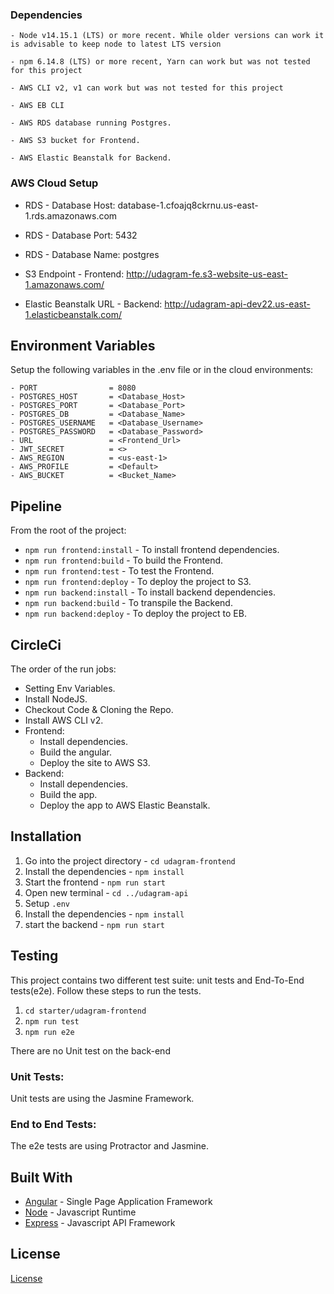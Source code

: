 
### Dependencies

```
- Node v14.15.1 (LTS) or more recent. While older versions can work it is advisable to keep node to latest LTS version

- npm 6.14.8 (LTS) or more recent, Yarn can work but was not tested for this project

- AWS CLI v2, v1 can work but was not tested for this project

- AWS EB CLI

- AWS RDS database running Postgres.

- AWS S3 bucket for Frontend.

- AWS Elastic Beanstalk for Backend.

```

### AWS Cloud Setup

- RDS - Database Host: database-1.cfoajq8ckrnu.us-east-1.rds.amazonaws.com
- RDS - Database Port: 5432
- RDS - Database Name: postgres

- S3 Endpoint - Frontend: http://udagram-fe.s3-website-us-east-1.amazonaws.com/

- Elastic Beanstalk URL - Backend: http://udagram-api-dev22.us-east-1.elasticbeanstalk.com/

## Environment Variables

Setup the following variables in the .env file or in the cloud environments:
```
- PORT                = 8080
- POSTGRES_HOST       = <Database_Host>
- POSTGRES_PORT       = <Database_Port>
- POSTGRES_DB         = <Database_Name>
- POSTGRES_USERNAME   = <Database_Username>
- POSTGRES_PASSWORD   = <Database_Password>
- URL                 = <Frontend_Url>
- JWT_SECRET          = <>
- AWS_REGION          = <us-east-1>
- AWS_PROFILE         = <Default>
- AWS_BUCKET          = <Bucket_Name>
```

## Pipeline

From the root of the project:
- `npm run frontend:install`    - To install frontend dependencies.
- `npm run frontend:build`      - To build the Frontend.
- `npm run frontend:test`       - To test the Frontend.
- `npm run frontend:deploy`     - To deploy the project to S3.
- `npm run backend:install`     - To install backend dependencies.
- `npm run backend:build`       - To transpile the Backend.
- `npm run backend:deploy`      - To deploy the project to EB.

## CircleCi

The order of the run jobs:
- Setting Env Variables.
- Install NodeJS.
- Checkout Code & Cloning the Repo.
- Install AWS CLI v2.
- Frontend:
  - Install dependencies.
  - Build the angular.
  - Deploy the site to AWS S3.
- Backend:
  - Install dependencies.
  - Build the app.
  - Deploy the app to AWS Elastic Beanstalk.

## Installation

1. Go into the project directory - `cd udagram-frontend`
2. Install the dependencies - `npm install`
3. Start the frontend - `npm run start`
4. Open new terminal - `cd ../udagram-api`
5. Setup `.env`
6. Install the dependencies - `npm install`
7. start the backend - `npm run start`

## Testing

This project contains two different test suite: unit tests and End-To-End tests(e2e). Follow these steps to run the tests.

1. `cd starter/udagram-frontend`
1. `npm run test`
1. `npm run e2e`

There are no Unit test on the back-end

### Unit Tests:

Unit tests are using the Jasmine Framework.

### End to End Tests:

The e2e tests are using Protractor and Jasmine.

## Built With

- [Angular](https://angular.io/) - Single Page Application Framework
- [Node](https://nodejs.org) - Javascript Runtime
- [Express](https://expressjs.com/) - Javascript API Framework

## License

[License](LICENSE.txt)
